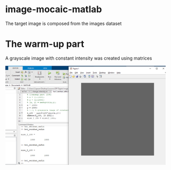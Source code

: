 # image-mocaic-matlab
The target image is composed from the images dataset

# The warm-up part
A grayscale image with constant intensity was created using matrices

![Figure 1. Part 1: 1.1](figures/1.1_(part_1).PNG)


